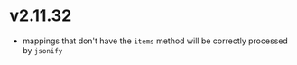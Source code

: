 # v2.11.32

* mappings that don't have the `items` method will be 
  correctly processed by `jsonify` 
